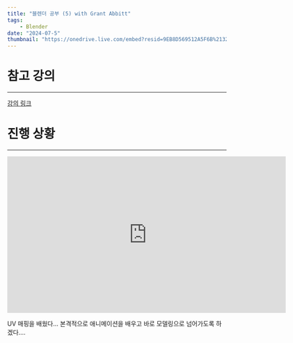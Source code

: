 ```yaml
---
title: "블렌더 공부 (5) with Grant Abbitt"
tags:
    - Blender
date: "2024-07-5"
thumbnail: "https://onedrive.live.com/embed?resid=9EB8D569512A5F6B%2132377&authkey=%21ANPjdTOt24SvF2w&width=1555&height=1245"
---
```

# 참고 강의
---
[강의 링크](https://www.udemy.com/course/blender-tutorial-korean/?couponCode=OF52424)


# 진행 상황
---
<iframe width="640" height="360" src="https://www.youtube.com/embed/Hb0m3TCxmfQ" title="0002 With Grant Abbitt" frameborder="0" allow="accelerometer; autoplay; clipboard-write; encrypted-media; gyroscope; picture-in-picture; web-share" referrerpolicy="strict-origin-when-cross-origin" allowfullscreen></iframe>

UV 매핑을 배웠다... 본격적으로 애니메이션을 배우고 바로 모델링으로 넘어가도록 하겠다....